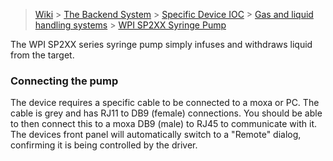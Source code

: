 > [Wiki](Home) > [The Backend System](The-Backend-System) > [Specific Device IOC](Specific-Device-IOC) > [Gas and liquid handling systems](Gas-And-Liquid-Handling-Systems) > [WPI SP2XX Syringe Pump](WPI-SP2XX-Syringe-Pump)

The WPI SP2XX series syringe pump simply infuses and withdraws liquid from the target.

### Connecting the pump

The device requires a specific cable to be connected to a moxa or PC. The cable is grey and has RJ11 to DB9 (female) connections. You should be able to then connect this to a moxa DB9 (male) to RJ45 to communicate with it. The devices front panel will automatically switch to a "Remote" dialog, confirming it is being controlled by the driver.

